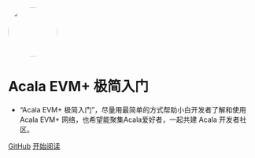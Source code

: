 <img width="100px" style="border-radius: 50%" bor src="https://farm.acala.network/assets/tokens/aca.png">

# Acala EVM+ 极简入门

- “Acala EVM+ 极简入门”，尽量用最简单的方式帮助小白开发者了解和使用Acala EVM+ 网络，也希望能聚集Acala爱好者，一起共建 Acala 开发者社区。


[GitHub](<https://github.com/caoyu1988/acalaevm.git>)
[开始阅读](README.md)
